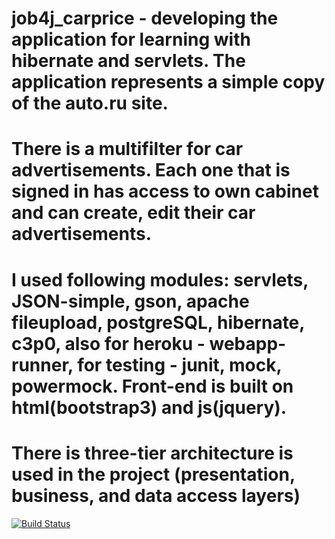 # job4j_carprice - developing the application for learning with hibernate and servlets. The application represents a simple copy of the auto.ru site.
# There is a multifilter for car advertisements. Each one that is signed in has access to own cabinet and can create, edit their car advertisements.
# I used following modules: servlets, JSON-simple, gson, apache fileupload, postgreSQL, hibernate, c3p0, also for heroku - webapp-runner, for testing - junit, mock, powermock. Front-end is built on html(bootstrap3) and js(jquery).  
# There is  three-tier architecture is used in the project (presentation, business, and data access layers)
[![Build Status](https://travis-ci.org/Tiunchik/job4j_carprice.svg?branch=autoADbranch)](https://travis-ci.org/Tiunchik/job4j_carprice)